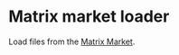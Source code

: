 # Matrix market loader

Load files from the [Matrix Market][mmarket].

[mmarket]: http://math.nist.gov/MatrixMarket/
